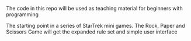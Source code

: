 The code in this repo will be used as teaching material for beginners with programming

The starting point in a series of StarTrek mini games. The Rock, Paper and Scissors Game will get the expanded rule set and simple user interface
